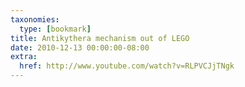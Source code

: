 ```yaml
---
taxonomies:
  type: [bookmark]
title: Antikythera mechanism out of LEGO
date: 2010-12-13 00:00:00-08:00
extra:
  href: http://www.youtube.com/watch?v=RLPVCJjTNgk
---
```


